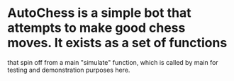 # AutoChess is a simple bot that attempts to make good chess moves. It exists as a set of functions 
that spin off from a main "simulate" function, which is called by main for testing and demonstration 
purposes here. 
